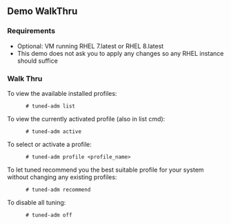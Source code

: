 ## Demo WalkThru

### Requirements
* Optional: VM running RHEL 7.latest or RHEL 8.latest
* This demo does not ask you to apply any changes so any RHEL instance should suffice

### Walk Thru
To view the available installed profiles:
```
      # tuned-adm list
```

To view the currently activated profile (also in list cmd):
```
      # tuned-adm active
```

To select or activate a profile:
```
      # tuned-adm profile <profile_name>
```

To let tuned recommend you the best suitable profile for your system without changing any existing profiles:
```
      # tuned-adm recommend
```

To disable all tuning:
```
      # tuned-adm off
```
